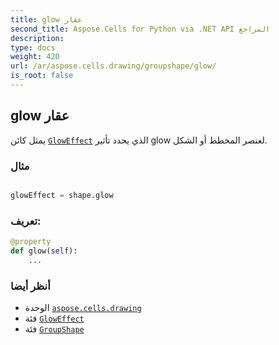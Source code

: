 ```yaml
---
title: glow عقار
second_title: Aspose.Cells for Python via .NET API المراجع
description:
type: docs
weight: 420
url: /ar/aspose.cells.drawing/groupshape/glow/
is_root: false
---
```

##  glow عقار

يمثل كائن [`GlowEffect`](/cells/python-net/ar/aspose.cells.drawing/gloweffect) الذي يحدد تأثير glow لعنصر المخطط أو الشكل.

###  مثال

```python

glowEffect = shape.glow

```
###  تعريف:
```python
@property
def glow(self):
    ...
```

###  أنظر أيضا
* الوحدة [`aspose.cells.drawing`](../../)
* فئة [`GlowEffect`](/cells/python-net/ar/aspose.cells.drawing/gloweffect)
* فئة [`GroupShape`](/cells/python-net/ar/aspose.cells.drawing/groupshape)
